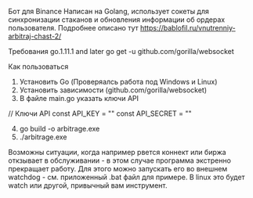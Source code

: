 Бот для Binance
Написан на Golang, использует сокеты для синхронизации стаканов и обновления информации об ордерах пользователя.
Подробнее описано тут https://bablofil.ru/vnutrenniy-arbitraj-chast-2/

Требования
go.1.11.1 and later
go get -u github.com/gorilla/websocket

Как пользоваться
1. Установить Go (Проверяалсь работа под Windows и Linux)
2. Установить зависимости (github.com/gorilla/websocket)
3. В файле main.go указать ключи API

// Ключи API
const API_KEY = ""
const API_SECRET = ""

4. go build -o arbitrage.exe
5. ./arbitrage.exe

Возможны ситуации, когда например рвется коннект или биржа откзывает в обслуживании - в этом случае программа экстренно прекращает работу. Для этого можно запускать его во внешнем watchdog - см. приложенный .bat файл для примере. 
В linux это будет watch или другой, привычный вам инструмент.

